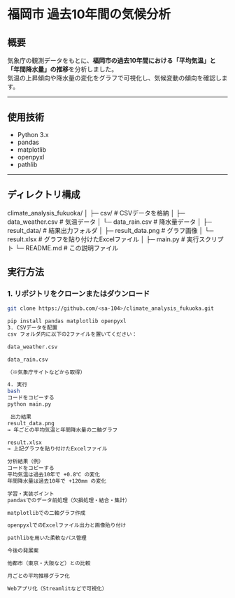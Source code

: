 # 福岡市 過去10年間の気候分析

## 概要
気象庁の観測データをもとに、**福岡市の過去10年間における「平均気温」と「年間降水量」の推移**を分析しました。  
気温の上昇傾向や降水量の変化をグラフで可視化し、気候変動の傾向を確認します。

---

## 使用技術
- Python 3.x  
- pandas  
- matplotlib  
- openpyxl  
- pathlib  

---

## ディレクトリ構成
climate_analysis_fukuoka/
│
├─ csv/ # CSVデータを格納
│ ├─ data_weather.csv # 気温データ
│ └─ data_rain.csv # 降水量データ
│
├─ result_data/ # 結果出力フォルダ
│ ├─ result_data.png # グラフ画像
│ └─ result.xlsx # グラフを貼り付けたExcelファイル
│
├─ main.py # 実行スクリプト
└─ README.md # この説明ファイル


##  実行方法

### 1. リポジトリをクローンまたはダウンロード
```bash
git clone https://github.com/<sa-104>/climate_analysis_fukuoka.git

pip install pandas matplotlib openpyxl
3. CSVデータを配置
csv フォルダ内に以下の2ファイルを置いてください：

data_weather.csv

data_rain.csv

（※気象庁サイトなどから取得）

4. 実行
bash
コードをコピーする
python main.py

 出力結果
result_data.png
→ 年ごとの平均気温と年間降水量の二軸グラフ

result.xlsx
→ 上記グラフを貼り付けたExcelファイル

分析結果（例）
コードをコピーする
平均気温は過去10年で +0.8℃ の変化
年間降水量は過去10年で +120mm の変化

学習・実装ポイント
pandasでのデータ前処理（欠損処理・結合・集計）

matplotlibでの二軸グラフ作成

openpyxlでのExcelファイル出力と画像貼り付け

pathlibを用いた柔軟なパス管理

今後の発展案

他都市（東京・大阪など）との比較

月ごとの平均推移グラフ化

Webアプリ化（Streamlitなどで可視化）